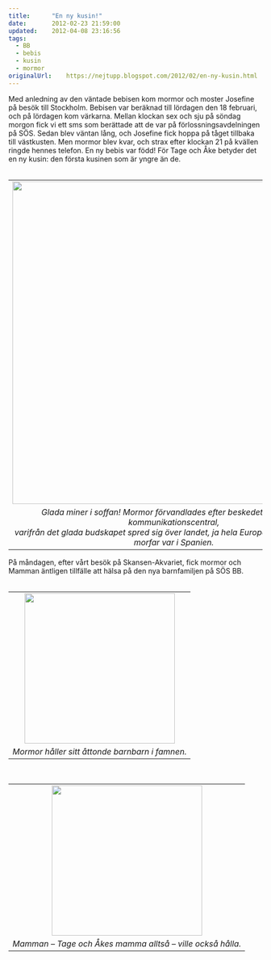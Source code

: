 ```yaml
---
title:		"En ny kusin!"
date:		2012-02-23 21:59:00
updated:	2012-04-08 23:16:56
tags: 
  - BB
  - bebis
  - kusin
  - mormor	
originalUrl:	https://nejtupp.blogspot.com/2012/02/en-ny-kusin.html
---
```


<div class="separator" style="clear: both; text-align: left;">Med anledning av den väntade bebisen kom mormor och moster Josefine på besök till Stockholm. Bebisen var beräknad till lördagen den 18 februari, och på lördagen kom värkarna. Mellan klockan sex och sju på söndag morgon fick vi ett sms som berättade att de var på förlossningsavdelningen på SÖS. Sedan blev väntan lång, och Josefine fick hoppa på tåget tillbaka till västkusten. Men mormor blev kvar, och strax efter klockan 21 på kvällen ringde hennes telefon. En ny bebis var född! För Tage och Åke betyder det en ny kusin: den första kusinen som är yngre än de.</div><div class="separator" style="clear: both; text-align: center;"><br></div><table align="center" cellpadding="0" cellspacing="0" class="tr-caption-container" style="margin-left: auto; margin-right: auto; text-align: center;"><tbody><tr><td style="text-align: center;"><img src="../../../../img/Besked+om+ny+kusin-_MG_0935.jpg" width="640"></td></tr><tr><td class="tr-caption" style="text-align: center;"><i>Glada miner i soffan! Mormor förvandlades efter beskedet till en riktig kommunikationscentral, <br>varifrån det glada budskapet spred sig över landet, ja hela Europa faktiskt eftersom morfar var i Spanien.</i></td></tr></tbody></table><div class="separator" style="clear: both; text-align: left;">På måndagen, efter vårt besök på Skansen-Akvariet, fick mormor och Mamman äntligen tillfälle att hälsa på den nya barnfamiljen på SÖS BB.</div><div class="separator" style="clear: both; text-align: center;"><br></div><table align="center" cellpadding="0" cellspacing="0" class="tr-caption-container" style="margin-left: auto; margin-right: auto; text-align: center;"><tbody><tr><td style="text-align: center;"><img src="../../../../img/IMG_0473.JPG" width="298"></td></tr><tr><td class="tr-caption" style="text-align: center;"><i>Mormor håller sitt åttonde barnbarn i famnen.</i></td></tr></tbody></table><div class="separator" style="clear: both; text-align: center;"><br></div><table align="center" cellpadding="0" cellspacing="0" class="tr-caption-container" style="margin-left: auto; margin-right: auto; text-align: center;"><tbody><tr><td style="text-align: center;"><img src="../../../../img/IMG_0477.JPG" width="298"></td></tr><tr><td class="tr-caption" style="text-align: center;"><i>Mamman – Tage och Åkes mamma alltså – ville också hålla.</i></td></tr></tbody></table>
<!-- no comments on this post -->